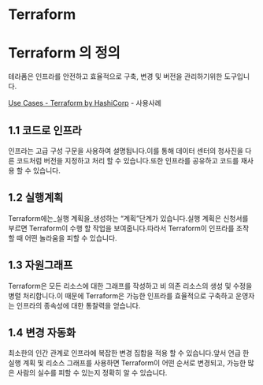 # Terraform
# Terraform 의 정의
테라폼은 인프라를 안전하고 효율적으로 구축, 변경 및 버전을 관리하기위한 도구입니다.

[Use Cases - Terraform by HashiCorp](https://www.terraform.io/intro/use-cases.html) - 사용사례

## 1.1 코드로 인프라

인프라는 고급 구성 구문을 사용하여 설명됩니다.이를 통해 데이터 센터의 청사진을 다른 코드처럼 버전을 지정하고 처리 할 수 있습니다.또한 인프라를 공유하고 코드를 재사용 할 수 있습니다.

## 1.2 실행계획

Terraform에는_실행 계획을_생성하는 “계획”단계가 있습니다.실행 계획은 신청서를 부르면 Terraform이 수행 할 작업을 보여줍니다.따라서 Terraform이 인프라를 조작 할 때 어떤 놀라움을 피할 수 있습니다.

## 1.3 자원그래프

Terraform은 모든 리소스에 대한 그래프를 작성하고 비 의존 리소스의 생성 및 수정을 병렬 처리합니다.이 때문에 Terraform은 가능한 인프라를 효율적으로 구축하고 운영자는 인프라의 종속성에 대한 통찰력을 얻습니다.

## 1.4 변경 자동화
최소한의 인간 관계로 인프라에 복잡한 변경 집합을 적용 할 수 있습니다.앞서 언급 한 실행 계획 및 리소스 그래프를 사용하면 Terraform이 어떤 순서로 변경되고, 가능한 많은 사람의 실수를 피할 수 있는지 정확히 알 수 있습니다.